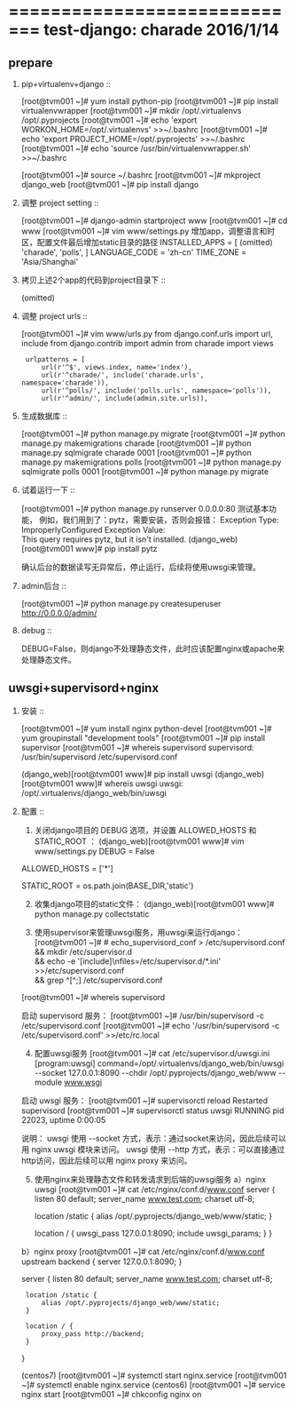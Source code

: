 =============================
test-django: charade
2016/1/14
=============================

prepare
-------
1. pip+virtualenv+django ::

    [root@tvm001 ~]# yum install python-pip
    [root@tvm001 ~]# pip install virtualenvwrapper
    [root@tvm001 ~]# mkdir /opt/.virtualenvs /opt/.pyprojects
    [root@tvm001 ~]# echo 'export WORKON_HOME=/opt/.virtualenvs' >>~/.bashrc
    [root@tvm001 ~]# echo 'export PROJECT_HOME=/opt/.pyprojects' >>~/.bashrc
    [root@tvm001 ~]# echo 'source /usr/bin/virtualenvwrapper.sh' >>~/.bashrc

    [root@tvm001 ~]# source ~/.bashrc
    [root@tvm001 ~]# mkproject django_web
    [root@tvm001 ~]# pip install django


2. 调整 project setting ::

    [root@tvm001 ~]# django-admin startproject www
    [root@tvm001 ~]# cd www
    [root@tvm001 ~]# vim www/settings.py
    增加app，调整语言和时区，配置文件最后增加static目录的路径 
        INSTALLED_APPS = [
            (omitted)
            'charade',
            'polls',
        ]
        LANGUAGE_CODE = 'zh-cn'
        TIME_ZONE = 'Asia/Shanghai' 

3. 拷贝上述2个app的代码到project目录下 ::

    (omitted)

4. 调整 project urls ::

    [root@tvm001 ~]# vim www/urls.py
        from django.conf.urls import url, include
        from django.contrib import admin
        from charade import views

        urlpatterns = [
            url(r'^$', views.index, name='index'),
            url(r'^charade/', include('charade.urls', namespace='charade')),
            url(r'^polls/', include('polls.urls', namespace='polls')),
            url(r'^admin/', include(admin.site.urls)),

5. 生成数据库 ::

    [root@tvm001 ~]# python manage.py migrate
    [root@tvm001 ~]# python manage.py makemigrations charade
    [root@tvm001 ~]# python manage.py sqlmigrate charade 0001
    [root@tvm001 ~]# python manage.py makemigrations polls
    [root@tvm001 ~]# python manage.py sqlmigrate polls 0001
    [root@tvm001 ~]# python manage.py migrate

6. 试着运行一下 ::

    [root@tvm001 ~]# python manage.py runserver 0.0.0.0:80
    测试基本功能，
    例如，我们用到了：pytz，需要安装，否则会报错：
    Exception Type:	ImproperlyConfigured
    Exception Value:	
    This query requires pytz, but it isn't installed.
    (django_web)[root@tvm001 www]# pip install pytz     
    
    确认后台的数据读写无异常后，停止运行，后续将使用uwsgi来管理。


7. admin后台 ::

    [root@tvm001 ~]# python manage.py createsuperuser
    http://0.0.0.0/admin/


8. debug ::

    DEBUG=False，则django不处理静态文件，此时应该配置nginx或apache来处理静态文件。


uwsgi+supervisord+nginx
----------------------
1. 安装 ::

    [root@tvm001 ~]# yum install nginx python-devel
    [root@tvm001 ~]# yum groupinstall "development tools"
    [root@tvm001 ~]# pip install supervisor
    [root@tvm001 ~]# whereis supervisord
    supervisord: /usr/bin/supervisord /etc/supervisord.conf
    
    (django_web)[root@tvm001 www]# pip install uwsgi
    (django_web)[root@tvm001 www]# whereis uwsgi
    uwsgi: /opt/.virtualenvs/django_web/bin/uwsgi    

2. 配置 ::

    1) 关闭django项目的 DEBUG 选项，并设置 ALLOWED_HOSTS 和 STATIC_ROOT ：
    (django_web)[root@tvm001 www]# vim www/settings.py
    DEBUG = False
    
    ALLOWED_HOSTS = ['*']
    
    STATIC_ROOT = os.path.join(BASE_DIR,'static')
    
    2) 收集django项目的static文件：
    (django_web)[root@tvm001 www]# python manage.py collectstatic
    
    3) 使用supervisor来管理uwsgi服务，用uwsgi来运行django：
    [root@tvm001 ~]# # echo_supervisord_conf > /etc/supervisord.conf \
    && mkdir /etc/supervisor.d \
    && echo -e '[include]\nfiles=/etc/supervisor.d/*.ini' >>/etc/supervisord.conf \
    && grep ^[^\;] /etc/supervisord.conf
    
    [root@tvm001 ~]# whereis supervisord
    
    启动 supervisord 服务：
    [root@tvm001 ~]# /usr/bin/supervisord -c /etc/supervisord.conf
    [root@tvm001 ~]# echo '/usr/bin/supervisord -c /etc/supervisord.conf' >>/etc/rc.local
    
    4) 配置uwsgi服务
    [root@tvm001 ~]# cat /etc/supervisor.d/uwsgi.ini 
    [program:uwsgi]
    command=/opt/.virtualenvs/django_web/bin/uwsgi --socket 127.0.0.1:8090 --chdir /opt/.pyprojects/django_web/www --module www.wsgi
    
    启动 uwsgi 服务：
    [root@tvm001 ~]# supervisorctl reload
    Restarted supervisord
    [root@tvm001 ~]# supervisorctl status
    uwsgi                            RUNNING   pid 22023, uptime 0:00:05
    
    说明：
    uwsgi 使用 --socket 方式，表示：通过socket来访问，因此后续可以用 nginx uwsgi 模块来访问。
    uwsgi 使用 --http 方式，表示：可以直接通过 http访问，因此后续可以用 nginx proxy 来访问。
    
    
    5) 使用nginx来处理静态文件和转发请求到后端的uwsgi服务
    a）nginx uwsgi
    [root@tvm001 ~]# cat /etc/nginx/conf.d/www.conf 
    server {
        listen 80 default;
        server_name www.test.com;
        charset utf-8;
    
        location /static {
            alias /opt/.pyprojects/django_web/www/static;
        }
    
        location / {
            uwsgi_pass 127.0.0.1:8090;
            include uwsgi_params;
        }
    }
    
    b）nginx proxy
    [root@tvm001 ~]# cat /etc/nginx/conf.d/www.conf 
    upstream backend {
        server 127.0.0.1:8090;
    }
    
    server {
        listen 80 default;
        server_name www.test.com;
        charset utf-8;
        
        location /static {
            alias /opt/.pyprojects/django_web/www/static;
        }
    
        location / {
            proxy_pass http://backend;
        }
    }
    
    (centos7)
    [root@tvm001 ~]# systemctl start nginx.service
    [root@tvm001 ~]# systemctl enable nginx.service
    (centos6)
    [root@tvm001 ~]# service nginx start
    [root@tvm001 ~]# chkconfig nginx on
